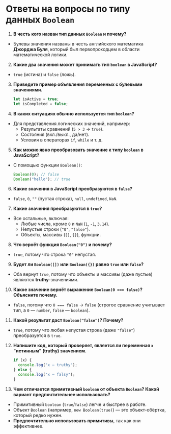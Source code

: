 # Ответы на вопросы по типу данных `Boolean`

1. **В честь кого назван тип данных `Boolean` и почему?**
  - Булевы значения названы в честь английского математика **Джорджа Буля**, который был первопроходцем в области математической логики.

2. **Какие два значения может принимать тип `boolean` в JavaScript?**
  - `true` (истина) и `false` (ложь).

3. **Приведите пример объявления переменных с булевыми значениями.**
   ```javascript
   let isActive = true;
   let isCompleted = false;
   ```  

4. **В каких ситуациях обычно используется тип `boolean`?**
  - Для представления логических значений, например:
    - Результаты сравнений (`5 > 3` → `true`).
    - Состояния (вкл./выкл., да/нет).
    - Условия в операторах `if`, `while` и т. д.

5. **Как можно явно преобразовать значение к типу `boolean` в JavaScript?**
  - С помощью функции `Boolean()`:
    ```javascript
    Boolean(0); // false
    Boolean("hello"); // true
    ```  

6. **Какие значения в JavaScript преобразуются в `false`?**
  - `false`, `0`, `""` (пустая строка), `null`, `undefined`, `NaN`.

7. **Какие значения преобразуются в `true`?**
  - Все остальные, включая:
    - Любые числа, кроме `0` и `NaN` (`1`, `-1`, `3.14`).
    - Непустые строки (`"0"`, `"false"`).
    - Объекты, массивы (`[]`, `{}`), функции.

8. **Что вернёт функция `Boolean("0")` и почему?**
  - `true`, потому что строка `"0"` непустая.

9. **Будет ли `Boolean([])` или `Boolean({})` равно `true` или `false`?**
  - Оба вернут `true`, потому что объекты и массивы (даже пустые) являются **truthy**-значениями.

10. **Какое значение вернёт выражение `Boolean(0 === false)`? Объясните почему.**
  - `false`, потому что `0 === false` → `false` (строгое сравнение учитывает тип, а `0` — `number`, `false` — `boolean`).

11. **Какой результат даст `Boolean("false")`? Почему?**
  - `true`, потому что любая непустая строка (даже `"false"`) преобразуется в `true`.

12. **Напишите код, который проверяет, является ли переменная `x` "истинным" (truthy) значением.**
    ```javascript
    if (x) {
      console.log("x — truthy");
    } else {
      console.log("x — falsy");
    }
    ```  

13. **Чем отличается примитивный `boolean` от объекта `Boolean`? Какой вариант предпочтительнее использовать?**
  - Примитивный `boolean` (`true`/`false`) легче и быстрее в работе.
  - Объект `Boolean` (например, `new Boolean(true)`) — это объект-обёртка, который редко нужен.
  - **Предпочтительно использовать примитивы**, так как они эффективнее.
